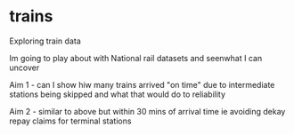 # trains
Exploring train data

Im going to play about with National rail datasets and seenwhat I can uncover

Aim 1 - can I show hiw many trains arrived "on time" due to intermediate stations being skipped and what that would do to reliability

Aim 2 - similar to above but within 30 mins of arrival time ie avoiding dekay repay claims for terminal stations

